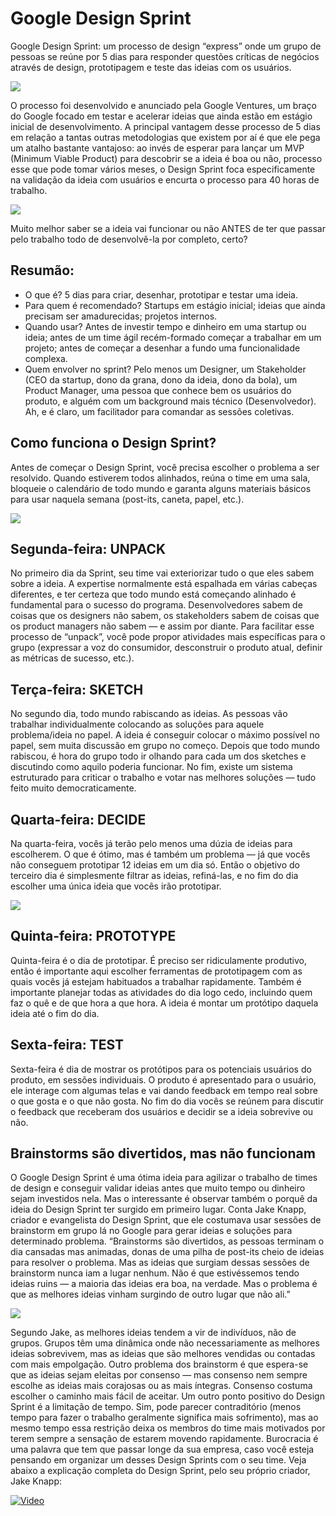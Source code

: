 # Google Design Sprint
Google Design Sprint: um processo de design “express” onde um grupo de pessoas se reúne por 5 dias para responder questões críticas de negócios através de design, prototipagem e teste das ideias com os usuários.

<img src="./photo1.jpg"  /> 

O processo foi desenvolvido e anunciado pela Google Ventures, um braço do Google focado em testar e acelerar ideias que ainda estão em estágio inicial de desenvolvimento.
A principal vantagem desse processo de 5 dias em relação a tantas outras metodologias que existem por aí é que ele pega um atalho bastante vantajoso: ao invés de esperar para lançar um MVP (Minimum Viable Product) para descobrir se a ideia é boa ou não, processo esse que pode tomar vários meses, o Design Sprint foca especificamente na validação da ideia com usuários e encurta o processo para 40 horas de trabalho.

<img src="./photo2.png"  /> 

Muito melhor saber se a ideia vai funcionar ou não ANTES de ter que passar pelo trabalho todo de desenvolvê-la por completo, certo?
## Resumão:
 - O que é? 5 dias para criar, desenhar, prototipar e testar uma ideia.
 - Para quem é recomendado? Startups em estágio inicial; ideias que ainda precisam ser amadurecidas; projetos internos.
 - Quando usar? Antes de investir tempo e dinheiro em uma startup ou ideia; antes de um time ágil recém-formado começar a trabalhar em um projeto; antes de começar a desenhar a fundo uma funcionalidade complexa.
 - Quem envolver no sprint? Pelo menos um Designer, um Stakeholder (CEO da startup, dono da grana, dono da ideia, dono da bola), um Product Manager, uma pessoa que conhece bem os usuários do produto, e alguém com um background mais técnico (Desenvolvedor). Ah, e é claro, um facilitador para comandar as sessões coletivas.
 
## Como funciona o Design Sprint?
Antes de começar o Design Sprint, você precisa escolher o problema a ser resolvido. Quando estiverem todos alinhados, reúna o time em uma sala, bloqueie o calendário de todo mundo e garanta alguns materiais básicos para usar naquela semana (post-its, caneta, papel, etc.).


<img src="./photo3.jpg"  /> 

## Segunda-feira: UNPACK
No primeiro dia da Sprint, seu time vai exteriorizar tudo o que eles sabem sobre a ideia. A expertise normalmente está espalhada em várias cabeças diferentes, e ter certeza que todo mundo está começando alinhado é fundamental para o sucesso do programa. Desenvolvedores sabem de coisas que os designers não sabem, os stakeholders sabem de coisas que os product managers não sabem — e assim por diante. Para facilitar esse processo de “unpack”, você pode propor atividades mais específicas para o grupo (expressar a voz do consumidor, desconstruir o produto atual, definir as métricas de sucesso, etc.).

## Terça-feira: SKETCH
No segundo dia, todo mundo rabiscando as ideias. As pessoas vão trabalhar individualmente colocando as soluções para aquele problema/ideia no papel. A ideia é conseguir colocar o máximo possível no papel, sem muita discussão em grupo no começo. Depois que todo mundo rabiscou, é hora do grupo todo ir olhando para cada um dos sketches e discutindo como aquilo poderia funcionar. No fim, existe um sistema estruturado para criticar o trabalho e votar nas melhores soluções — tudo feito muito democraticamente.

## Quarta-feira: DECIDE
Na quarta-feira, vocês já terão pelo menos uma dúzia de ideias para escolherem. O que é ótimo, mas é também um problema — já que vocês não conseguem prototipar 12 ideias em um dia só. Então o objetivo do terceiro dia é simplesmente filtrar as ideias, refiná-las, e no fim do dia escolher uma única ideia que vocês irão prototipar.

<img src="./photo4.jpg"  /> 

## Quinta-feira: PROTOTYPE
Quinta-feira é o dia de prototipar. É preciso ser ridiculamente produtivo, então é importante aqui escolher ferramentas de prototipagem com as quais vocês já estejam habituados a trabalhar rapidamente. Também é importante planejar todas as atividades do dia logo cedo, incluindo quem faz o quê e de que hora a que hora. A ideia é montar um protótipo daquela ideia até o fim do dia.

## Sexta-feira: TEST
Sexta-feira é dia de mostrar os protótipos para os potenciais usuários do produto, em sessões individuais. O produto é apresentado para o usuário, ele interage com algumas telas e vai dando feedback em tempo real sobre o que gosta e o que não gosta. No fim do dia vocês se reúnem para discutir o feedback que receberam dos usuários e decidir se a ideia sobrevive ou não.

## Brainstorms são divertidos, mas não funcionam
O Google Design Sprint é uma ótima ideia para agilizar o trabalho de times de design e conseguir validar ideias antes que muito tempo ou dinheiro sejam investidos nela. Mas o interessante é observar também o porquê da ideia do Design Sprint ter surgido em primeiro lugar.
Conta Jake Knapp, criador e evangelista do Design Sprint, que ele costumava usar sessões de brainstorm em grupo lá no Google para gerar ideias e soluções para determinado problema. “Brainstorms são divertidos, as pessoas terminam o dia cansadas mas animadas, donas de uma pilha de post-its cheio de ideias para resolver o problema. Mas as ideias que surgiam dessas sessões de brainstorm nunca iam a lugar nenhum. Não é que estivéssemos tendo ideias ruins — a maioria das ideias era boa, na verdade. Mas o problema é que as melhores ideias vinham surgindo de outro lugar que não ali.”

<img src="./photo5.jpg"  /> 

Segundo Jake, as melhores ideias tendem a vir de indivíduos, não de grupos. Grupos têm uma dinâmica onde não necessariamente as melhores ideias sobrevivem, mas as ideias que são melhores vendidas ou contadas com mais empolgação. Outro problema dos brainstorm é que espera-se que as ideias sejam eleitas por consenso — mas consenso nem sempre escolhe as ideias mais corajosas ou as mais íntegras. Consenso costuma escolher o caminho mais fácil de aceitar.
Um outro ponto positivo do Design Sprint é a limitação de tempo. Sim, pode parecer contraditório (menos tempo para fazer o trabalho geralmente significa mais sofrimento), mas ao mesmo tempo essa restrição deixa os membros do time mais motivados por terem sempre a sensação de estarem movendo rapidamente. Burocracia é uma palavra que tem que passar longe da sua empresa, caso você esteja pensando em organizar um desses Design Sprints com o seu time.
Veja abaixo a explicação completa do Design Sprint, pelo seu próprio criador, Jake Knapp:

[![Video](video.png)](https://www.youtube.com/watch?v=aWQUSiOZ0x8&feature=emb_logo)

